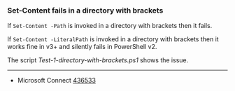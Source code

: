 
### Set-Content fails in a directory with brackets

If `Set-Content -Path` is invoked in a directory with brackets then it fails.

If `Set-Content -LiteralPath` is invoked in a directory with brackets then it
works fine in v3+ and silently fails in PowerShell v2.

The script *Test-1-directory-with-brackets.ps1* shows the issue.

---

- Microsoft Connect [436533](https://connect.microsoft.com/PowerShell/feedback/details/436533)
